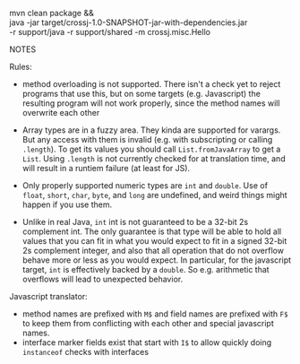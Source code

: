 mvn clean package && \
    java -jar target/crossj-1.0-SNAPSHOT-jar-with-dependencies.jar \
    -r support/java -r support/shared -m crossj.misc.Hello

NOTES

Rules:
* method overloading is not supported. There isn't a check yet
    to reject programs that use this, but on some targets (e.g. Javascript)
    the resulting program will not work properly, since the method names
    will overwrite each other

* Array types are in a fuzzy area. They kinda are supported for varargs. But any access
    with them is invalid (e.g. with subscripting or calling `.length`). To get its values
    you should call `List.fromJavaArray` to get a `List`.
    Using `.length` is not currently checked for at translation time, and will result
    in a runtiem failure (at least for JS).

* Only properly supported numeric types are `int` and `double`. Use of `float`, `short`,
    `char`, `byte`, and `long` are undefined, and weird things might happen if you use them.

* Unlike in real Java, `int` int is not guaranteed to be a 32-bit 2s complement int.
    The only guarantee is that type will be able to hold all values that you can fit in
    what you would expect to fit in a signed 32-bit 2s complement integer, and also
    that all operation that do not overflow behave more or less as you would expect.
    In particular, for the javascript target, `int` is effectively backed by a `double`.
    So e.g. arithmetic that overflows will lead to unexpected behavior.

Javascript translator:

* method names are prefixed with `M$` and field names are prefixed with
    `F$` to keep them from conflicting with each other and special
    javascript names.
* interface marker fields exist that start with `I$` to allow quickly
    doing `instanceof` checks with interfaces
